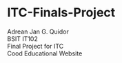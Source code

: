 # ITC-Finals-Project
Adrean Jan G. Quidor  
BSIT IT102  
Final Project for ITC  
Cood Educational Website  
